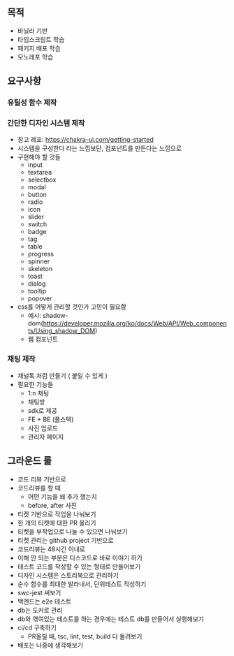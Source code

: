 ## 목적

- 바닐라 기반
- 타입스크립트 학습
- 패키지 배포 학습
- 모노레포 학습

## 요구사항

### 유틸성 함수 제작

### 간단한 디자인 시스템 제작

- 참고 레포: https://chakra-ui.com/getting-started
- 시스템을 구성한다 라는 느낌보단, 컴포넌트를 만든다는 느낌으로
- 구현해야 할 것들 
  - input
  - textarea
  - selectbox
  - modal
  - button
  - radio
  - icon
  - slider
  - switch
  - badge
  - tag
  - table
  - progress
  - spinner
  - skeleton
  - toast
  - dialog
  - tooltip
  - popover
- css를 어떻게 관리할 것인가 고민이 필요함
  - 예시: shadow-dom(https://developer.mozilla.org/ko/docs/Web/API/Web_components/Using_shadow_DOM)
  - 웹 컴포넌트

### 채팅 제작

- 채널톡 처럼 만들기 ( 붙일 수 있게 )
- 필요한 기능들
  - 1:n 채팅
  - 채팅방
  - sdk로 제공
  - FE + BE (풀스택)
  - 사진 업로드
  - 관리자 페이지

## 그라운드 룰

- 코드 리뷰 기반으로
- 코드리뷰를 할 때
  - 어떤 기능을 왜 추가 했는지
  - before, after 사진
- 티켓 기반으로 작업을 나눠보기
- 한 개의 티켓에 대한 PR 올리기
- 티켓을 부작업으로 나눌 수 있으면 나눠보기
- 티켓 관리는 github project 기반으로
- 코드리뷰는 48시간 이내로
- 이해 안 되는 부분은 디스코드로 바로 이야기 하기
- 테스트 코드를 작성할 수 있는 형태로 만들어보기
- 디자인 시스템은 스토리북으로 관리하기
- 순수 함수를 최대한 발라내서, 단위테스트 작성하기 
- swc-jest 써보기
- 백엔드는 e2e 테스트
- db는 도커로 관리
- db와 엮여있는 테스트를 하는 경우에는 테스트 db를 만들어서 실행해보기
- ci/cd 구축하기
  - PR올릴 때, tsc, lint, test, build 다 돌려보기
- 배포는 나중에 생각해보기

